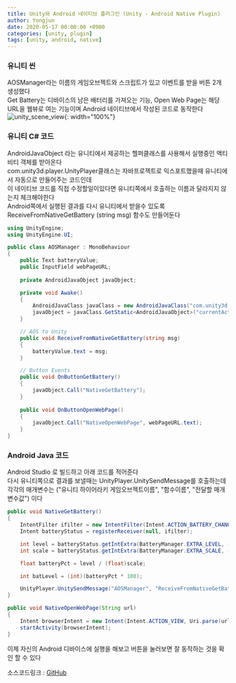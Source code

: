 ```yaml
---
title: Unity와 Android 네이티브 플러그인 (Unity - Android Native Plugin)
author: Yongjun
date: 2020-05-17 00:00:00 +0900
categories: [unity, plugin]
tags: [unity, android, native]
---
```


### 유니티 씬
AOSManager라는 이름의 게임오브젝트와 스크립트가 있고 이벤트를 받을 버튼 2개 생성했다  
Get Battery는 디바이스의 남은 배터리를 가져오는 기능, Open Web Page는 해당 URL을 웹뷰로 여는 기능이며 Android 네이티브에서 작성된 코드로 동작한다  
![unity_scene_view](../../assets/img/unity/unity_aos_plugin_view.jpg){: width="100%"}
  
  
   
### 유니티 C# 코드
AndroidJavaObject 라는 유니티에서 제공하는 헬퍼클래스를 사용해서 실행중인 액티비티 객체를 받아온다  
com.unity3d.player.UnityPlayer클래스는 자바프로젝트로 익스포트했을때 유니티에서 자동으로 만들어주는 코드인데  
이 네이티브 코드를 직접 수정할일이있다면 유니티쪽에서 호출하는 이름과 달라지지 않는지 체크해야한다  
Android쪽에서 실행된 결과를 다시 유니티에서 받을수 있도록 ReceiveFromNativeGetBattery (string msg) 함수도 만들어둔다  
```cs
using UnityEngine;
using UnityEngine.UI;

public class AOSManager : MonoBehaviour
{
    public Text batteryValue;
    public InputField webPageURL;
    
    private AndroidJavaObject javaObject;

    private void Awake()
    {
        AndroidJavaClass javaClass = new AndroidJavaClass("com.unity3d.player.UnityPlayer");
        javaObject = javaClass.GetStatic<AndroidJavaObject>("currentActivity");
    }

    // AOS to Unity
    public void ReceiveFromNativeGetBattery(string msg)
    {
        batteryValue.text = msg;
    }

    // Button Events
    public void OnButtonGetBattery()
    {
        javaObject.Call("NativeGetBattery");
    }
    
    public void OnButtonOpenWebPage()
    {
        javaObject.Call("NativeOpenWebPage", webPageURL.text);
    }
}
```  
  
  
   
### Android Java 코드
Android Studio 로 빌드하고 아래 코드를 적어준다   
다시 유니티쪽으로 결과를 보낼때는 UnityPlayer.UnitySendMessage를 호출하는데 각각의 매개변수는 ("유니티 하이어라키 게임오브젝트이름", "함수이름", "전달할 매개변수값") 이다  
```java
public void NativeGetBattery()
{
    IntentFilter ifilter = new IntentFilter(Intent.ACTION_BATTERY_CHANGED);
    Intent batteryStatus = registerReceiver(null, ifilter);

    int level = batteryStatus.getIntExtra(BatteryManager.EXTRA_LEVEL, -1);
    int scale = batteryStatus.getIntExtra(BatteryManager.EXTRA_SCALE, -1);

    float batteryPct = level / (float)scale;

    int batLevel = (int)(batteryPct * 100);

    UnityPlayer.UnitySendMessage("AOSManager", "ReceiveFromNativeGetBattery", Integer.toString(batLevel));
}

public void NativeOpenWebPage(String url)
{
    Intent browserIntent = new Intent(Intent.ACTION_VIEW, Uri.parse(url));
    startActivity(browserIntent);
}
```
  
이제 자신의 Android 디바이스에 실행을 해보고 버튼을 눌러보면 잘 동작하는 것을 확인 할 수 있다  
   
소스코드링크 : [GitHub](https://github.com/devYongJun/unity-aos-native-plugin)   
  
